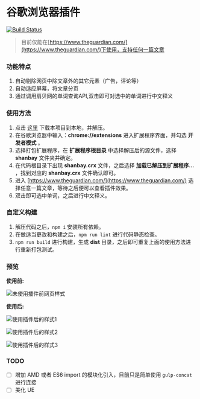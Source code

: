 # 谷歌浏览器插件
[![Build Status](https://travis-ci.org/loatheb/shanbay-chrome-extension.svg?branch=master)](https://travis-ci.org/loatheb/shanbay-chrome-extension)
>目前仅能在[https://www.theguardian.com/](https://www.theguardian.com/)下使用，支持任何一篇文章

### 功能特点
 1. 自动剔除网页中除文章外的其它元素（广告，评论等）
 2. 自动适应屏幕，将文章分页
 3. 通过调用扇贝网的单词查询API,双击即可对选中的单词进行中文释义

### 使用方法
1. 点击 [这里](https://github.com/loatheb/chrome-extension/archive/master.zip) 下载本项目到本地，并解压。
2. 在谷歌浏览器中输入：__chrome://extensions__ 进入扩展程序界面，并勾选 __开发者模式__ 。
3. 选择打包扩展程序，在 __扩展程序根目录__ 中选择解压后的源文件，选择 __shanbay__ 文件夹并确定。
4. 在代码根目录下出现 __shanbay.crx__ 文件，之后选择 __加载已解压到扩展程序...__ ，找到对应的 __shanbay.crx__ 文件确认即可。
5. 进入 [https://www.theguardian.com/](https://www.theguardian.com/) 选择任意一篇文章，等待之后便可以查看插件效果。
6. 双击即可选中单词，之后进行中文释义。

### 自定义构建
1. 解压代码之后，`npm i` 安装所有依赖。
2. 在做适当更改和构建之后，`npm run lint` 进行代码静态检查。
3. `npm run build` 进行构建，生成 __dist__ 目录，之后即可重复上面的使用方法进行重新打包测试。

### 预览
**使用前:**

![未使用插件前网页样式](https://github.com/zhangzhao77/chrome-extension/blob/master/imgs/before.png)

**使用后:**

![使用插件后的样式1](https://github.com/zhangzhao77/chrome-extension/blob/master/imgs/after1.png)

![使用插件后的样式2](https://github.com/zhangzhao77/chrome-extension/blob/master/imgs/after2.png)

![使用插件后的样式3](https://github.com/zhangzhao77/chrome-extension/blob/master/imgs/after3.png)

### TODO
* [ ] 增加 AMD 或者 ES6 import 的模块化引入，目前只是简单使用 `gulp-concat` 进行连接
* [ ] 美化 UE
